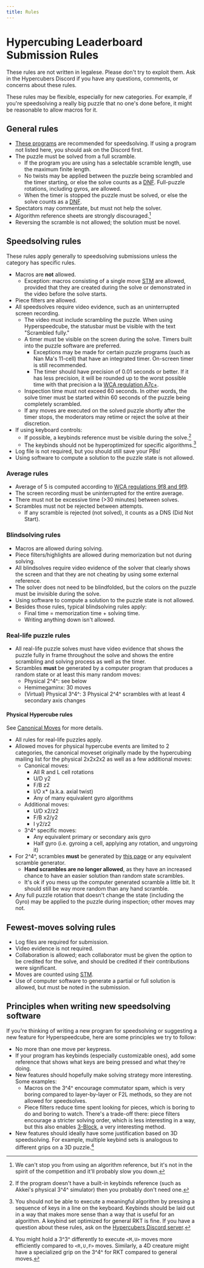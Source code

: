 ```yaml
---
title: Rules
---
```


# Hypercubing Leaderboard Submission Rules

These rules are not written in legalese. Please don't try to exploit them. Ask in the Hypercubers Discord if you have any questions, comments, or concerns about these rules.

These rules may be flexible, especially for new categories. For example, if you're speedsolving a really big puzzle that no one's done before, it might be reasonable to allow macros for it.

## General rules

- [These programs](/software/index.md#what-program-should-i-download) are recommended for speedsolving. If using a program not listed here, you should ask on the Discord first.
- The puzzle must be solved from a full scramble.
    - If the program you are using has a selectable scramble length, use the maximum finite length.
    - No twists may be applied between the puzzle being scrambled and the timer starting, or else the solve counts as a [DNF]. Full-puzzle rotations, including gyros, are allowed.
    - When the timer is stopped the puzzle must be solved, or else the solve counts as a [DNF].
- Spectators may commentate, but must not help the solver.
- Algorithm reference sheets are strongly discouraged.[^algsheets]
- Reversing the scramble is not allowed; the solution must be novel.

[DNF]: https://en.wikipedia.org/wiki/Did_not_finish

## Speedsolving rules

These rules apply generally to speedsolving submissions unless the category has specific rules.

- Macros are **not** allowed.
    - Exception: macros consisting of a single move [STM][stm] are allowed, provided that they are created during the solve or demonstrated in the video before the solve starts.
- Piece filters are allowed.
- All speedsolves require video evidence, such as an uninterrupted screen recording.
    - The video must include scrambling the puzzle. When using Hyperspeedcube, the statusbar must be visible with the text "Scrambled fully."
    - A timer must be visible on the screen during the solve. Timers built into the puzzle software are preferred.
        - Exceptions may be made for certain puzzle programs (such as Nan Ma's 11-cell) that have an integrated timer. On-screen timer is still recommended.
        - The timer should have precision of 0.01 seconds or better. If it has less precision, it will be rounded up to the worst possible time with that precision a la [WCA regulation A7c+](https://www.worldcubeassociation.org/regulations/#A7c+).
    - Inspection time must not exceed 60 seconds. In other words, the solve timer must be started within 60 seconds of the puzzle being completely scrambled.
    - If any moves are executed on the solved puzzle shortly after the timer stops, the moderators may retime or reject the solve at their discretion.
- If using keyboard controls:
    - If possible, a keybinds reference must be visible during the solve.[^keybinds-ref]
    - The keybinds should not be hyperoptimized for specific algorithms.[^alg-keybinds]
- Log file is not required, but you should still save your PBs!
- Using software to compute a solution to the puzzle state is not allowed.

### Average rules

- Average of 5 is computed according to [WCA regulations 9f8 and 9f9](https://www.worldcubeassociation.org/regulations/#9f8).
- The screen recording must be uninterrupted for the entire average.
- There must not be excessive time (>30 minutes) between solves.
- Scrambles must not be rejected between attempts.
    - If any scramble is rejected (not solved), it counts as a DNS (Did Not Start).

### Blindsolving rules

- Macros are allowed during solving.
- Piece filters/highlights are allowed during memorization but not during solving.
- All blindsolves require video evidence of the solver that clearly shows the screen and that they are not cheating by using some external reference.
- The solver does not need to be blindfolded, but the colors on the puzzle must be invisible during the solve.
- Using software to compute a solution to the puzzle state is not allowed.
- Besides those rules, typical blindsolving rules apply:
    - Final time = memorization time + solving time.
    - Writing anything down isn't allowed.

### Real-life puzzle rules

- All real-life puzzle solves must have video evidence that shows the puzzle fully in frame throughout the solve and shows the entire scrambling and solving process as well as the timer.
- Scrambles **must** be generated by a computer program that produces a random state or at least this many random moves:
    - Physical 2^4^: see below
    - Hemimegaminx: 30 moves
    - (Virtual) Physical 3^4^: 3 Physical 2^4^ scrambles with at least 4 secondary axis changes

#### Physical Hypercube rules

See [Canonical Moves](/puzzles/physical/2x2x2x2/canonical-moves.md) for more details.

- All rules for real-life puzzles apply.
- Allowed moves for physical hypercube events are limited to 2 categories, the canonical moveset originally made by the hypercubing mailing list for the physical 2x2x2x2 as well as a few additional moves:
    - Canonical moves:
        - All R and L cell rotations
        - U/D y2
        - F/B z2
        - I/O x* (a.k.a. axial twist)
        - Any of many equivalent gyro algorithms
    - Additional moves:
        - U/D x2/z2
        - F/B x2/y2
        - I y2/z2
     - 3^4^ specific moves:
        - Any equivalent primary or secondary axis gyro
        - Half gyro (i.e. gyroing a cell, applying any rotation, and ungyroing it)
- For 2^4^, scrambles **must** be generated by [this page](/puzzles/physical/2x2x2x2/scramble-generator.md) or any equivalent scramble generator.
    - **Hand scrambles are no longer allowed**, as they have an increased chance to have an easier solution than random state scrambles.
    - It's ok if you mess up the computer generated scramble a little bit. It should still be way more random than any hand scramble.
- Any full puzzle rotation that doesn't change the state (including the Gyro) may be applied to the puzzle during inspection; other moves may not.

## Fewest-moves solving rules

- Log files are required for submission.
- Video evidence is not required.
- Collaboration is allowed; each collaborator must be given the option to be credited for the solve, and should be credited if their contributions were significant.
- Moves are counted using [STM][stm].
- Use of computer software to generate a partial or full solution is allowed, but must be noted in the submission.

## Principles when writing new speedsolving software

If you're thinking of writing a new program for speedsolving or suggesting a new feature for Hyperspeedcube, here are some principles we try to follow:

- No more than one move per keypress.
- If your program has keybinds (especially customizable ones), add some reference that shows what keys are being pressed and what they're doing.
- New features should hopefully make solving strategy more interesting. Some examples:
    - Macros on the 3^4^ encourage commutator spam, which is very boring compared to layer-by-layer or F2L methods, so they are not allowed for speedsolves.
    - Piece filters reduce time spent looking for pieces, which is boring to do and boring to watch. There's a trade-off there: piece filters encourage a stricter solving order, which is less interesting in a way, but this also enables [3-Block](/methods/3x3x3x3/3block.md), a very interesting method.
- New features should ideally have some justification based on 3D speedsolving. For example, multiple keybind sets is analogous to different grips on a 3D puzzle.[^grip]

[stm]: https://hypercubing.xyz/notation/#turn-metrics

[^algsheets]: We can't stop you from using an algorithm reference, but it's not in the spirit of the competition and it'll probably slow you down.
[^keybinds-ref]: If the program doesn't have a built-in keybinds reference (such as Akkei's physical 3^4^ simulator) then you probably don't need one.
[^alg-keybinds]: You should not be able to execute a meaningful algorithm by pressing a sequence of keys in a line on the keyboard. Keybinds should be laid out in a way that makes more sense than a way that is useful for an algorithm. A keybind set optimized for general RKT is fine. If you have a question about these rules, ask on the [Hypercubers Discord server](https://discord.gg/xxFvfyx89p).
[^grip]: You might hold a 3^3^ differently to execute `<M,U>` moves more efficiently compared to `<R,U,F>` moves. Similarly, a 4D creature might have a specialized grip on the 3^4^ for RKT compared to general moves.
